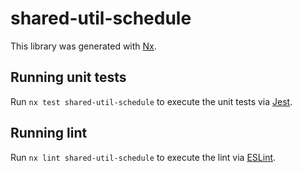 # shared-util-schedule

This library was generated with [Nx](https://nx.dev).

## Running unit tests

Run `nx test shared-util-schedule` to execute the unit tests via [Jest](https://jestjs.io).

## Running lint

Run `nx lint shared-util-schedule` to execute the lint via [ESLint](https://eslint.org/).
